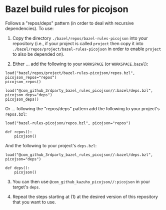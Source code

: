 # Bazel build rules for picojson

Follows a "repos/deps" pattern (in order to deal with recursive dependencies). To use:

1. Copy the directory `./bazel/repos/bazel-rules-picojson` into your repository (i.e., if your project is called `project` then copy it into `./bazel/repos/project/bazel-rules-picojson` in order to enable `project` to also be depended on).

2. Either ... add the following to your `WORKSPACE` (or `WORKSPACE.bazel`):

```bazel
load("bazel/repos/project/bazel-rules-picojson/repos.bzl", picojson_repos="repos")
picojson_repos()

load("@com_github_3rdparty_bazel_rules_picojson//:bazel/deps.bzl", picojson_deps="deps")
picojson_deps()
```

Or ... following the "repos/deps" pattern add the following to your project's `repos.bzl`:

```bazel
load("bazel-rules-picojson/repos.bzl", picojson="repos")

def repos():
    picojson()
```

And the following to your project's `deps.bzl`:

```bazel
load("@com_github_3rdparty_bazel_rules_picojson//:bazel/deps.bzl", picojson="deps")

def deps():
    picojson()
```

3. You can then use `@com_github_kazuho_picojson//:picojson` in your target's `deps`.

4. Repeat the steps starting at (1) at the desired version of this repository that you want to use.

